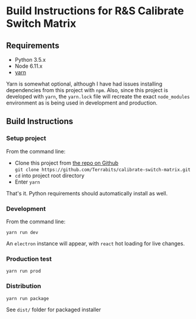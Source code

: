 Build Instructions for R&S Calibrate Switch Matrix
==================================================

Requirements
------------

* Python 3.5.x
* Node 6.11.x
* [yarn](https://yarnpkg.com/en/)

Yarn is somewhat optional, although I have had issues installing dependencies from this project with `npm`. Also, since this project is developed with `yarn`, the `yarn.lock` file will recreate the exact `node_modules` environment as is being used in development and production.

Build Instructions
------------------

### Setup project

From the command line:

* Clone this project from [the repo on Github](https://github.com/Terrabits/calibrate-switch-matrix)  
`git clone https://github.com/Terrabits/calibrate-switch-matrix.git`
* `cd` into project root directory
* Enter `yarn`

That's it. Python requirements should automatically install as well.

### Development

From the command line:

`yarn run dev`

An `electron` instance will appear, with `react` hot loading for live changes.

### Production test

`yarn run prod`

### Distribution

`yarn run package`

See `dist/` folder for packaged installer
